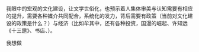 我眼中的宏观的文化建设，让文学世俗化，也预示着人集体审美与认知需要有相应的提升，需要各种媒介共同配合，系统化的发力，背后需要有政策（当前对文化建设的政策是什么？）与经济（比如牟其中，还有各种投资，国漫的崛起、许知远《十三邀》、书店、）。

我想做